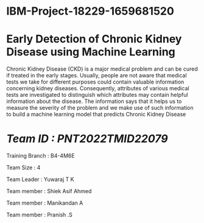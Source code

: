 # IBM-Project-18229-1659681520

# Early Detection of Chronic Kidney Disease using Machine Learning

Chronic Kidney Disease (CKD) is a major medical problem and can be cured if treated in the early stages.
Usually, people are not aware that medical tests we take for different purposes could contain valuable information concerning kidney diseases. 
Consequently, attributes of various medical tests are investigated to distinguish which attributes may contain helpful information about the disease. 
The information says that it helps us to measure the severity of the problem and we make use of such information to build a machine learning model that predicts Chronic Kidney Disease



# *Team ID : PNT2022TMID22079*

Training Branch : B4-4M6E

Team Size : 4

Team Leader : Yuwaraj T K

Team member : Shiek Asif Ahmed

Team member : Manikandan A

Team member : Pranish .S
